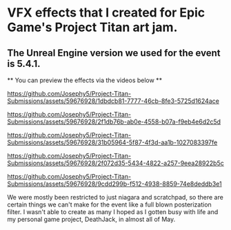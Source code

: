 # VFX effects that I created for Epic Game's Project Titan art jam. #

## The Unreal Engine version we used for the event is 5.4.1. ##

** You can preview the effects via the videos below **

https://github.com/Josephy5/Project-Titan-Submissions/assets/59676928/1dbdcb81-7777-46cb-8fe3-5725d1624ace


https://github.com/Josephy5/Project-Titan-Submissions/assets/59676928/2f1db76b-ab0e-4558-b07a-f9eb4e6d2c5d



https://github.com/Josephy5/Project-Titan-Submissions/assets/59676928/31b05964-5f87-4f3d-aa1b-1027083397fe



https://github.com/Josephy5/Project-Titan-Submissions/assets/59676928/2f072d35-5434-4822-a257-9eea28922b5c



https://github.com/Josephy5/Project-Titan-Submissions/assets/59676928/9cdd299b-f512-4938-8859-74e8deddb3e1

We were mostly been restricted to just niagara and scratchpad, so there are certain things we can't make for the event like a full blown posterization filter.
I wasn't able to create as many I hoped as I gotten busy with life and my personal game project, DeathJack, in almost all of May.
